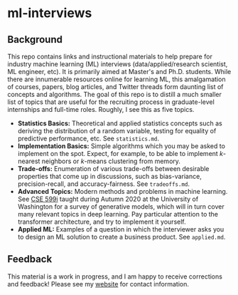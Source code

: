 # ml-interviews

## Background
This repo contains links and instructional materials to help prepare for industry machine learning (ML) interviews (data/applied/research scientist, ML engineer, etc). It is primarily aimed at Master's and Ph.D. students. While there are innumerable resources online for learning ML, this amalgamation of courses, papers, blog articles, and Twitter threads form daunting list of concepts and algorithms. The goal of this repo is to distill a much smaller list of topics that are useful for the recruiting process in graduate-level internships and full-time roles. Roughly, I see this as five topics.

- **Statistics Basics:** Theoretical and applied statistics concepts such as deriving the distribution of a random variable, testing for equality of predictive performance, etc. See `statistics.md`.
- **Implementation Basics:** Simple algorithms which you may be asked to implement on the spot. Expect, for example, to be able to implement $k$-nearest neighbors or $k$-means clustering from memory.
- **Trade-offs:** Enumeration of various trade-offs between desirable properties that come up in discussions, such as bias-variance, precision-recall, and accuracy-fairness. See `tradeoffs.md`.
- **Advanced Topics:** Modern methods and problems in machine learning. See [CSE 599i](https://courses.cs.washington.edu/courses/cse599i/20au/) taught during Autumn 2020 at the University of Washington for a survey of generative models, which will in turn cover many relevant topics in deep learning. Pay particular attention to the transformer architecture, and try to implement it yourself.
- **Applied ML:** Examples of a question in which the interviewer asks you to design an ML solution to create a business product. See `applied.md`.

## Feedback
This material is a work in progress, and I am happy to receive corrections and feedback! Please see my [website](https://ronakdm.github.io/) for contact information.

